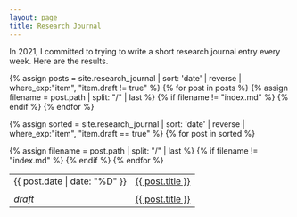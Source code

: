 ```yaml
---
layout: page
title: Research Journal
---
```

In 2021, I committed to trying to write a short research journal entry every week. Here are the results.
<table class="post-list">
  {% assign posts = site.research_journal | sort: 'date' | reverse | where_exp:"item", "item.draft != true" %}
  {% for post in posts %}
    <tr>
      {% assign filename = post.path | split: "/" | last %}
      {% if filename != "index.md" %}
        <td>{{ post.date | date: "%D" }}</td> <td><a href="{{ post.url }}">{{ post.title }}</a></td>
      {% endif %}
    </tr>
  {% endfor %}

  <!-- add empty row for spacing -->
  <!-- TODO i'm sure there's a cleaner way to do this -->
  <tr><td></td></tr>

  <!-- drafts -->
  {% assign sorted = site.research_journal | sort: 'date' | reverse | where_exp:"item", "item.draft == true" %}
  {% for post in sorted %}
    <tr>
      {% assign filename = post.path | split: "/" | last %}
      {% if filename != "index.md" %}
        <td><em>draft</em></td> <td><a href="{{ post.url }}">{{ post.title }}</a></td>
      {% endif %}
    </tr>
  {% endfor %}
</table>
